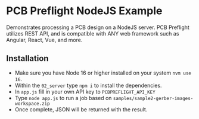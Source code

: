 # PCB Preflight NodeJS Example
Demonstrates processing a PCB design on a NodeJS server.
PCB Preflight utilizes REST API, and is compatible with ANY web framework such as Angular, React, Vue, and more.

## Installation
* Make sure you have Node 16 or higher installed on your system `nvm use 16`.
* Within the `02_server` type `npm i` to install the dependencies.
* In `app.js` fill in your own API key to `PCBPREFLIGHT_API_KEY`
* Type `node app.js` to run a job based on `samples/sample2-gerber-images-workspace.zip`
* Once complete, JSON will be returned with the result.
